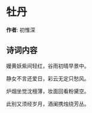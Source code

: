 # 牡丹

**作者**: 初惟深

## 诗词内容

嫚黄妖紫间轻红，谷雨初晴早景中。

静女不言还爱日，彩云无定只愁风。

炉烟坐觉沈檀薄，妆面回看粉黛空。

此别又须经岁月，酒阑携烛绕芳丛。

